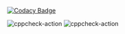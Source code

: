 
[![Codacy Badge](https://api.codacy.com/project/badge/Grade/320ff14ccea14e7e991256f23bb34f32)](https://app.codacy.com/manual/stepin104645/last?utm_source=github.com&utm_medium=referral&utm_content=stepin104645/last&utm_campaign=Badge_Grade_Dashboard)

![cppcheck-action](https://github.com/stepin104645/last/workflows/cppcheck-action/badge.svg)
![cppcheck-action](https://github.com/stepin104645/last/workflows/cppcheck-action/badge.svg)
